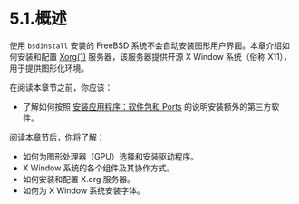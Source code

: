 # 5.1.概述

使用 `bsdinstall` 安装的 FreeBSD 系统不会自动安装图形用户界面。本章介绍如何安装和配置 [Xorg(1)](https://man.freebsd.org/cgi/man.cgi?query=Xorg&sektion=1&format=html) 服务器，该服务器提供开源 X Window 系统（俗称 X11），用于提供图形化环境。

在阅读本章节之前，你应该：

* 了解如何按照 [安装应用程序：软件包和 Ports](https://docs.freebsd.org/en/books/handbook/ports/#ports) 的说明安装额外的第三方软件。

阅读本章节后，你将了解：

* 如何为图形处理器（GPU）选择和安装驱动程序。
* X Window 系统的各个组件及其协作方式。
* 如何安装和配置 X.org 服务器。
* 如何为 X Window 系统安装字体。
